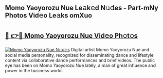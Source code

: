 ## Momo Yaoyorozu Nue Le𝚊k𝚎d N𝚞𝚍es - Part-mNy Photos Vid𝚎o Le𝚊ks omXuo

# <h2><a href="http://fb6mf3p.evod.top/?m=Momo+Yaoyorozu+Nue">🔗 👉🔴 Momo Yaoyorozu Nue Vid𝚎o Ph𝚘t𝚘s</a></h2>

[![Momo Yaoyorozu Nue N𝚞d𝚎s](https://i.imgur.com/8V9OHl7.gif)](http://fb6mf3p.evod.top/?m=Momo+Yaoyorozu+Nue)
Digital artist Momo Yaoyorozu Nue and social media personality, recognized for disseminating dance and lifestyle content via collaborative dance performances and brief videos. The public eye has been on Momo Yaoyorozu Nue lately, a man of great influence and power in the business world. 
